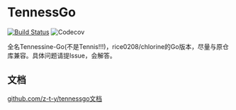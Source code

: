 # TennessGo

[![Build Status](https://img.shields.io/endpoint.svg?url=https%3A%2F%2Factions-badge.atrox.dev%2Fz-t-y%2Ftennessine-go%2Fbadge%3Fref%3Dmain&style=flat)](https://actions-badge.atrox.dev/z-t-y/tennessine-go/goto?ref=main)
![Codecov](https://img.shields.io/codecov/c/gh/z-t-y/tennessgo?label=codecov&logo=codecov)

全名Tennessine-Go(不是Tennis!!!)，rice0208/chlorine的Go版本，尽量与原仓库兼容。具体问题请提Issue，会解答。

## 文档

[github.com/z-t-y/tennessgo文档](https://pkg.go.dev/github.com/z-t-y/tennessgo)
